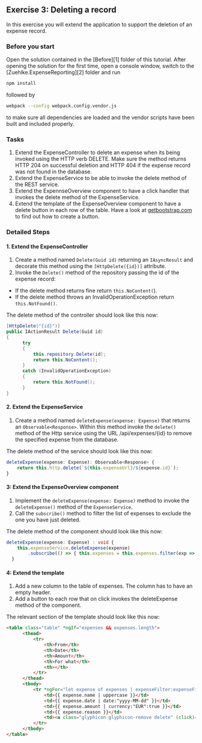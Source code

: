 ## Exercise 3: Deleting a record ##

In this exercise you will extend the application to support the deletion of an expense record.

### Before you start ###

Open the solution contained in the [Before][1] folder of this tutorial. After opening the solution for the first time, open a console window, switch to the [Zuehlke.ExpenseReporting][2] folder and run

```bash
npm install
```

followed by

```bash
webpack --config webpack.config.vendor.js
```

to make sure all dependencies are loaded and the vendor scripts have been built and included properly.

### Tasks ###

1. Extend the ExpenseController to delete an expense when its being invoked using the HTTP verb DELETE. Make sure the method returns HTTP 204 on successful deletion and HTTP 404 if the expense record was not found in the database.
2. Extend the ExpenseService to be able to invoke the delete method of the REST service.
3. Extend the ExpennseOverview component to have a click handler that invokes the delete method of the ExpenseService.
4. Extend the template of the ExpenseOverview component to have a delete button in each row of the table. Have a look at [getbootstrap.com](http://www.getbootstrap.com) to find out how to create a button.

### Detailed Steps ###

#### 1. Extend the ExpenseController ####

1. Create a method named `Delete(Guid id)` returning an `IAsyncResult` and decorate this method using the `[HttpDelete({id})]` attribute.
1. Invoke the `Delete()` method of the repository passing the id of the expense record:
  * If the delete method returns fine return `this.NoContent(`).
  * If the delete method throws an InvalidOperationException return `this.NotFound()`.

  The delete method of the controller should look like this now:
  ```csharp
[HttpDelete("{id}")]
public IActionResult Delete(Guid id)
{
        try
        {
            this.repository.Delete(id);
            return this.NoContent();
        }
        catch (InvalidOperationException)
        {
            return this.NotFound();
        }
}
  ```

#### 2. Extend the ExpenseService ####

1. Create a method named `deleteExpense(expense: Expense)` that returns an `Observable<Response>`. Within this method invoke the `delete()` method of the Http service using the URL /api/expenses/{id} to remove the specified expense from the database.

  The delete method of the service should look like this now:
  ```typescript
deleteExpense(expense: Expense): Observable<Response> {
      return this.http.delete(`${this.expenseUrl}/${expense.id}`);
}
  ```

#### 3: Extend the ExpenseOverview component ####

1. Implement the `deleteExpense(expense: Expense)` method to invoke the `deleteExpense()` method of the `ExpenseService`.
1. Call the `subscribe()` method to filter the list of expenses to exclude the one you have just deleted.

  The delete method of the component should look like this now:

  ```typescript
deleteExpense(expense: Expense) : void {
      this.expenseService.deleteExpense(expense)
          .subscribe(() => { this.expenses = this.expenses.filter(exp => exp.id !== expense.id) });
    }
  ```

#### 4: Extend the template ####

1. Add a new column to the table of expenses. The column has to have an empty header.
1. Add a button to each row that on click invokes the deleteExpense method of the component.

  The relevant section of the template should look like this now:
  ```html
<table class="table" *ngIf="expenses && expenses.length">
        <thead>
            <tr>
                <th>From</th>
                <th>Date</th>
                <th>Amount</th>
                <th>For what</th>
                <th></th>
            </tr>
        </thead>
        <tbody>
            <tr *ngFor="let expense of expenses | expenseFilter:expenseFilter">
                <td>{{ expense.name | uppercase }}</td>
                <td>{{ expense.date | date:"yyyy-MM-dd" }}</td>
                <td>{{ expense.amount | currency:"EUR":true }}</td>
                <td>{{ expense.reason }}</td>
                <td><a class="glyphicon glyphicon-remove delete" (click)="deleteExpense(expense)"></a></td>
            </tr>
        </tbody>
</table>
  ```

